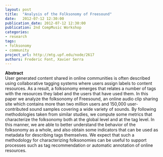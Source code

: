 ```yaml
---
layout: post
title:  "Analysis of the Folksonomy of Freesound"
date:   2012-07-12 12:30:00
publication_date: 2012-07-12 12:30:00
publication: 2nd CompMusic Workshop
categories: 
- research
tags:
- folksonomy
- community
project_url: http://mtg.upf.edu/node/2617
authors: Frederic Font, Xavier Serra
---
```


**Abstract**<br>
User generated content shared in online communities is often described using collaborative tagging systems where users assign labels to content resources. As a result, a folksonomy emerges that relates a number of tags with the resources they label and the users that have used them. In this paper we analyze the folksonomy of Freesound, an online audio clip sharing site which contains more than two million users and 150,000 user-contributed sound samples covering a wide variety of sounds. By following methodologies taken from similar studies, we compute some metrics that characterize the folksonomy both at the global level and at the tag level. In this manner, we are able to better understand the behavior of the folksonomy as a whole, and also obtain some indicators that can be used as metadata for describing tags themselves. We expect that such a methodology for characterizing folksonomies can be useful to support processes such as tag recommendation or automatic annotation of online resources.
